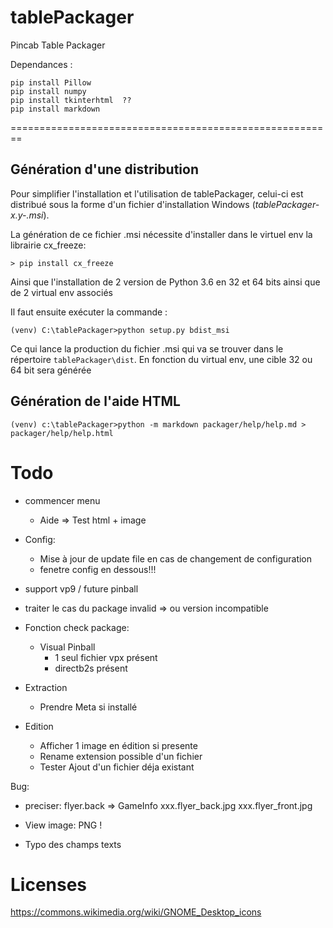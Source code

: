 # tablePackager
Pincab Table Packager

Dependances :

    pip install Pillow
    pip install numpy
    pip install tkinterhtml  ??
    pip install markdown
    
    
    
========================================================

Génération d'une distribution
-----------------------------

Pour simplifier l'installation et l'utilisation de tablePackager, celui-ci 
est distribué sous la forme d'un fichier d'installation Windows (_tablePackager-x.y-<arch>.msi_).

La génération de ce fichier .msi nécessite d'installer dans le virtuel env la librairie cx_freeze:

    > pip install cx_freeze

Ainsi que l'installation de 2 version de Python 3.6 en 32 et 64 bits ainsi que de 2 virtual
env associés

Il faut ensuite exécuter la commande :
    
    (venv) C:\tablePackager>python setup.py bdist_msi
    
Ce qui lance la production du fichier .msi qui va se trouver dans le répertoire `tablePackager\dist`.
En fonction du virtual env, une cible 32 ou 64 bit sera générée
    
Génération de l'aide HTML
-------------------------

    (venv) c:\tablePackager>python -m markdown packager/help/help.md > packager/help/help.html


Todo
====
    
- commencer menu
    - Aide => Test html + image
    

- Config:
    - Mise à jour de update file en cas de changement de configuration
    - fenetre config en dessous!!!

- support vp9 / future pinball


- traiter le cas du package invalid
    => ou version incompatible

+ Fonction check package:
    * Visual Pinball
        - 1 seul fichier vpx présent
        - directb2s présent
 
+ Extraction
    * Prendre Meta si installé
   
+ Edition
    * Afficher 1 image en édition si presente
    * Rename extension possible d'un fichier
    * Tester Ajout d'un fichier déja existant
    
Bug: 
    
 - preciser:
    flyer.back => GameInfo
                    xxx.flyer_back.jpg
                    xxx.flyer_front.jpg
                    
 - View image: PNG !
    
 - Typo des champs texts



Licenses
=========

https://commons.wikimedia.org/wiki/GNOME_Desktop_icons